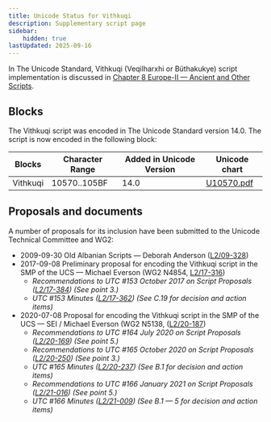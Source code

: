 ```yaml
---
title: Unicode Status for Vithkuqi
description: Supplementary script page
sidebar:
    hidden: true
lastUpdated: 2025-09-16
---
```


In The Unicode Standard, Vithkuqi (Veqilharxhi or Büthakukye) script implementation is discussed in [Chapter 8 Europe-II — Ancient and Other Scripts](https://www.unicode.org/versions/latest/core-spec/chapter-8/#G40863).

## Blocks

The Vithkuqi script was encoded in The Unicode Standard version 14.0. The script is now encoded in the following block:

| Blocks | Character Range | Added in Unicode Version | Unicode chart |
| ------ | --------------- | ------------------------ | ------------- |
| Vithkuqi | 10570..105BF | 14.0 | [U10570.pdf](http://www.unicode.org/charts/PDF/U10570.pdf) |

## Proposals and documents

A number of proposals for its inclusion have been submitted to the Unicode Technical Committee and WG2:
- 2009-09-30 Old Albanian Scripts — Deborah Anderson ([L2/09-328](http://www.unicode.org/cgi-bin/GetMatchingDocs.pl?L2/09-328))
- 2017-09-08 Preliminary proposal for encoding the Vithkuqi script in the SMP of the UCS — Michael Everson (WG2 N4854, [L2/17-316](http://www.unicode.org/cgi-bin/GetMatchingDocs.pl?L2/17-316))
  - _Recommendations to UTC #153 October 2017 on Script Proposals ([L2/17-384](http://www.unicode.org/L2/L2017/17384-script-ad-hoc-recs.pdf)) (See point 3.)_
  - _UTC #153 Minutes ([L2/17-362](http://www.unicode.org/L2/L2017/17362.htm)) (See C.19 for decision and action items)_
- 2020-07-08 Proposal for encoding the Vithkuqi script in the SMP of the UCS — SEI / Michael Everson (WG2 N5138, ([L2/20-187](http://www.unicode.org/cgi-bin/GetMatchingDocs.pl?L2/20-187))
  - _Recommendations to UTC #164 July 2020 on Script Proposals ([L2/20-169](https://www.unicode.org/L2/L2020/20169-script-adhoc-rept.pdf)) (See point 5.)_
  - _Recommendations to UTC #165 October 2020 on Script Proposals ([L2/20-250](http://www.unicode.org/L2/L2020/20250-script-adhoc-rept.pdf)) (See point 3.)_
  - _UTC #165 Minutes ([L2/20-237](https://www.unicode.org/L2/L2020/20237.htm)) (See B.1 for decision and action items)_
  - _Recommendations to UTC #166 January 2021 on Script Proposals ([L2/21-016](https://www.unicode.org/L2/L2021/21016r-script-adhoc-rept.pdf)) (See point 5.)_
  - _UTC #166 Minutes ([L2/21-009](https://www.unicode.org/L2/L2021/21009.htm)) (See B.1 — 5 for decision and action items)_
